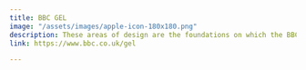 ```yaml
---
title: BBC GEL
image: "/assets/images/apple-icon-180x180.png"
description: These areas of design are the foundations on which the BBC online is built.
link: https://www.bbc.co.uk/gel

---
```

